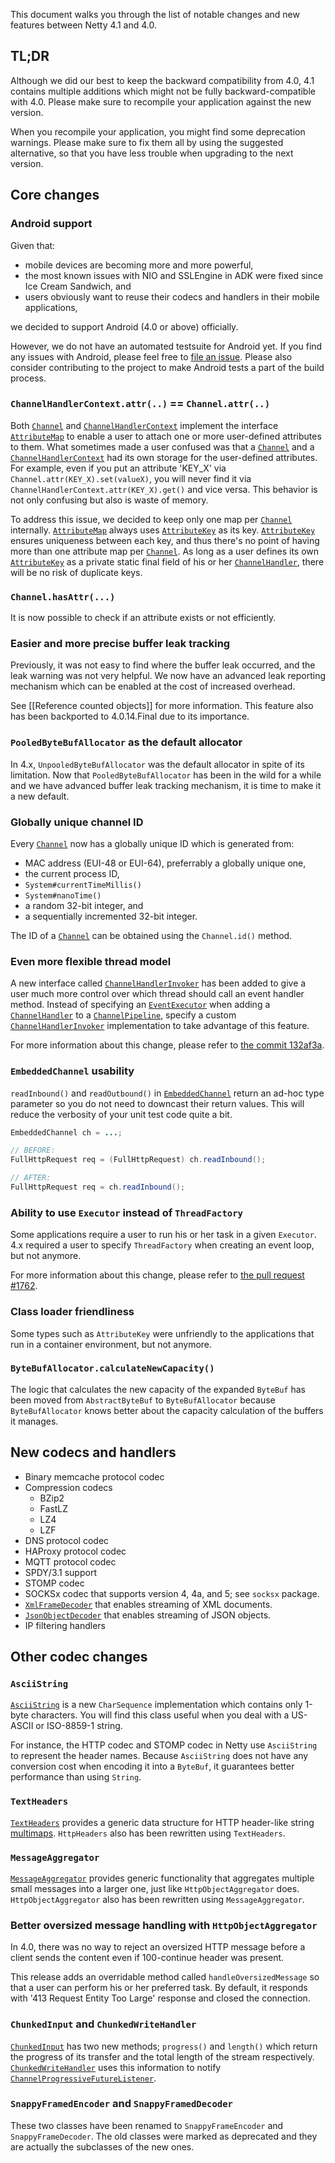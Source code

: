 This document walks you through the list of notable changes and new features between Netty 4.1 and 4.0.

## TL;DR

Although we did our best to keep the backward compatibility from 4.0, 4.1 contains multiple additions which might not be fully backward-compatible with 4.0. Please make sure to recompile your application against the new version.

When you recompile your application, you might find some deprecation warnings. Please make sure to fix them all by using the suggested alternative, so that you have less trouble when upgrading to the next version.

## Core changes

### Android support

Given that:

* mobile devices are becoming more and more powerful,
* the most known issues with NIO and SSLEngine in ADK were fixed since Ice Cream Sandwich, and
* users obviously want to reuse their codecs and handlers in their mobile applications,

we decided to support Android (4.0 or above) officially.

However, we do not have an automated testsuite for Android yet.  If you find any issues with Android, please feel free to [file an issue](https://github.com/netty/netty/issues).  Please also consider contributing to the project to make Android tests a part of the build process.

### `ChannelHandlerContext.attr(..)` == `Channel.attr(..)`

Both [`Channel`] and [`ChannelHandlerContext`] implement the interface [`AttributeMap`] to enable a user to attach one or more user-defined attributes to them.  What sometimes made a user confused was that a [`Channel`] and a [`ChannelHandlerContext`] had its own storage for the user-defined attributes.  For example, even if you put an attribute 'KEY_X' via `Channel.attr(KEY_X).set(valueX)`, you will never find it via `ChannelHandlerContext.attr(KEY_X).get()` and vice versa.  This behavior is not only confusing but also is waste of memory.

To address this issue, we decided to keep only one map per [`Channel`] internally.  [`AttributeMap`] always uses [`AttributeKey`] as its key. [`AttributeKey`] ensures uniqueness between each key, and thus there's no point of having more than one attribute map per [`Channel`].  As long as a user defines its own [`AttributeKey`] as a private static final field of his or her [`ChannelHandler`], there will be no risk of duplicate keys.

### `Channel.hasAttr(...)`

It is now possible to check if an attribute exists or not efficiently.

### Easier and more precise buffer leak tracking

Previously, it was not easy to find where the buffer leak occurred, and the leak warning was not very helpful.  We now have an advanced leak reporting mechanism which can be enabled at the cost of increased overhead.

See [[Reference counted objects]] for more information.  This feature also has been backported to 4.0.14.Final due to its importance.

### `PooledByteBufAllocator` as the default allocator

In 4.x, `UnpooledByteBufAllocator` was the default allocator in spite of its limitation.  Now that `PooledByteBufAllocator` has been in the wild for a while and we have advanced buffer leak tracking mechanism, it is time to make it a new default.

### Globally unique channel ID

Every [`Channel`] now has a globally unique ID which is generated from:

* MAC address (EUI-48 or EUI-64), preferrably a globally unique one,
* the current process ID,
* `System#currentTimeMillis()`
* `System#nanoTime()`
* a random 32-bit integer, and
* a sequentially incremented 32-bit integer.

The ID of a [`Channel`] can be obtained using the `Channel.id()` method.

### Even more flexible thread model

A new interface called [`ChannelHandlerInvoker`] has been added to give a user much more control over which thread should call an event handler method.  Instead of specifying an [`EventExecutor`] when adding a [`ChannelHandler`] to a [`ChannelPipeline`], specify a custom [`ChannelHandlerInvoker`] implementation to take advantage of this feature.

For more information about this change, please refer to [the commit 132af3a](https://github.com/netty/netty/commit/132af3a485015ff912bd567a47881814d2ce1828).

### `EmbeddedChannel` usability

`readInbound()` and `readOutbound()` in [`EmbeddedChannel`] return an ad-hoc type parameter so you do not need to downcast their return values.  This will reduce the verbosity of your unit test code quite a bit.

```java
EmbeddedChannel ch = ...;

// BEFORE:
FullHttpRequest req = (FullHttpRequest) ch.readInbound();

// AFTER:
FullHttpRequest req = ch.readInbound();
```

### Ability to use `Executor` instead of `ThreadFactory`

Some applications require a user to run his or her task in a given `Executor`.  4.x required a user to specify `ThreadFactory` when creating an event loop, but not anymore.

For more information about this change, please refer to [the pull request #1762](https://github.com/netty/netty/pull/1762).

### Class loader friendliness

Some types such as `AttributeKey` were unfriendly to the applications that run in a container environment, but not anymore.

### `ByteBufAllocator.calculateNewCapacity()`

The logic that calculates the new capacity of the expanded `ByteBuf` has been moved from `AbstractByteBuf` to `ByteBufAllocator` because `ByteBufAllocator` knows better about the capacity calculation of the buffers it manages.

## New codecs and handlers

* Binary memcache protocol codec
* Compression codecs
  * BZip2
  * FastLZ
  * LZ4
  * LZF
* DNS protocol codec
* HAProxy protocol codec
* MQTT protocol codec
* SPDY/3.1 support
* STOMP codec
* SOCKSx codec that supports version 4, 4a, and 5; see `socksx` package.
* [`XmlFrameDecoder`] that enables streaming of XML documents.
* [`JsonObjectDecoder`] that enables streaming of JSON objects.
* IP filtering handlers

## Other codec changes

### `AsciiString`

[`AsciiString`] is a new `CharSequence` implementation which contains only 1-byte characters.  You will find this class useful when you deal with a US-ASCII or ISO-8859-1 string.

For instance, the HTTP codec and STOMP codec in Netty use `AsciiString` to represent the header names.  Because `AsciiString` does not have any conversion cost when encoding it into a `ByteBuf`, it guarantees better performance than using `String`.

### `TextHeaders`

[`TextHeaders`] provides a generic data structure for HTTP header-like string [multimaps](http://en.wikipedia.org/wiki/Multimap).  `HttpHeaders` also has been rewritten using `TextHeaders`.

### `MessageAggregator`

[`MessageAggregator`] provides generic functionality that aggregates multiple small messages into a larger one, just like `HttpObjectAggregator` does.  `HttpObjectAggregator` also has been rewritten using `MessageAggregator`.

### Better oversized message handling with `HttpObjectAggregator`

In 4.0, there was no way to reject an oversized HTTP message before a client sends the content even if 100-continue header was present.

This release adds an overridable method called `handleOversizedMessage` so that a user can perform his or her preferred task.  By default, it responds with '413 Request Entity Too Large' response and closed the connection.

### `ChunkedInput` and `ChunkedWriteHandler`

[`ChunkedInput`] has two new methods; `progress()` and `length()` which return the progress of its transfer and the total length of the stream respectively.  [`ChunkedWriteHandler`] uses this information to notify [`ChannelProgressiveFutureListener`].

### `SnappyFramedEncoder` and `SnappyFramedDecoder`

These two classes have been renamed to `SnappyFrameEncoder` and `SnappyFrameDecoder`. The old classes were marked as deprecated and they are actually the subclasses of the new ones.

[`AttributeKey`]: http://netty.io/4.1/api/io/netty/util/AttributeKey.html
[`AttributeMap`]: http://netty.io/4.1/api/io/netty/util/AttributeMap.html
[`EventExecutor`]: http://netty.io/4.1/api/io/netty/util/concurrent/EventExecutor.html

[`Channel`]: http://netty.io/4.1/api/io/netty/channel/Channel.html
[`ChannelHandler`]: http://netty.io/4.1/api/io/netty/channel/ChannelHandler.html
[`ChannelHandlerAdapter`]: http://netty.io/4.1/api/io/netty/channel/ChannelHandlerAdapter.html
[`ChannelHandlerContext`]: http://netty.io/4.1/api/io/netty/channel/ChannelHandlerContext.html
[`ChannelHandlerInvoker`]: http://netty.io/4.1/api/io/netty/channel/ChannelHandlerInvoker.html
[`ChannelPipeline`]: http://netty.io/4.1/api/io/netty/channel/ChannelPipeline.html

[`SimpleChannelInboundHandler`]: http://netty.io/4.1/api/io/netty/channel/SimpleChannelInboundHandler.html

[`EmbeddedChannel`]: http://netty.io/4.1/api/io/netty/channel/embedded/EmbeddedChannel.html

[`JsonObjectDecoder`]: http://netty.io/4.1/api/io/netty/handler/codec/json/JsonObjectDecoder.html
[`XmlFrameDecoder`]: http://netty.io/4.1/api/io/netty/handler/codec/xml/XmlFrameDecoder.html

[`AsciiString`]: http://netty.io/4.1/api/io/netty/handler/codec/AsciiString.html
[`TextHeaders`]: http://netty.io/4.1/api/io/netty/handler/codec/TextHeaders.html
[`MessageAggregator`]: http://netty.io/4.1/api/io/netty/handler/codec/MessageAggregator.html

[`ChunkedInput`]: http://netty.io/4.1/api/io/netty/handler/stream/ChunkedInput.html
[`ChunkedWriteHandler`]: http://netty.io/4.1/api/io/netty/handler/stream/ChunkedWriteHandler.html
[`ChannelProgressiveFutureListener`]: http://netty.io/4.1/api/io/netty/channel/ChannelProgressiveFutureListener.html
